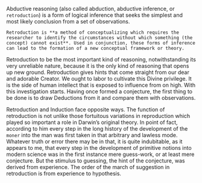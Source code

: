 Abductive reasoning (also called abduction, abductive inference, or `retroduction`) is a form of logical inference that seeks the simplest and most likely conclusion from a set of observations.

```Danermark et al. 1997
Retroduction is **a method of conceptualizing which requires the researcher to identify the circumstances without which something (the concept) cannot exist**. Used in conjunction, these forms of inference can lead to the formation of a new conceptual framework or theory.
```

Retroduction  to be the most important kind of reasoning, notwithstanding its very unreliable nature, because it is the only kind of reasoning that opens up new ground. Retroduction gives hints that come straight from our dear and adorable Creator. We ought to labor to cultivate this Divine privilege. It is the side of human intellect that is exposed to influence from on high. With this investigation starts. Having once formed a conjecture, the first thing to be done is to draw Deductions from it and compare them with observations.

Retroduction and Induction face opposite ways. The function of retroduction is not unlike those fortuitous variations in reproduction which played so important a role in Darwin’s original theory. In point of fact, according to him every step in the long history of the development of the `moner` into the man was first taken in that arbitrary and lawless mode. 
Whatever truth or error there may be in that, it is quite indubitable, as it appears to me, that every step in the development of primitive notions into modern science was in the first instance mere guess-work, or at least mere conjecture. But the stimulus to guessing, the hint of the conjecture, was derived from experience. The order of the march of suggestion in retroduction is from experience to hypothesis.